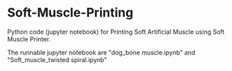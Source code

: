 # Soft-Muscle-Printing
Python code (jupyter notebook) for Printing Soft Artificial Muscle using Soft Muscle Printer.

The runnable jupyter notebook are "dog_bone muscle.ipynb" and "Soft_muscle_twisted spiral.ipynb"
